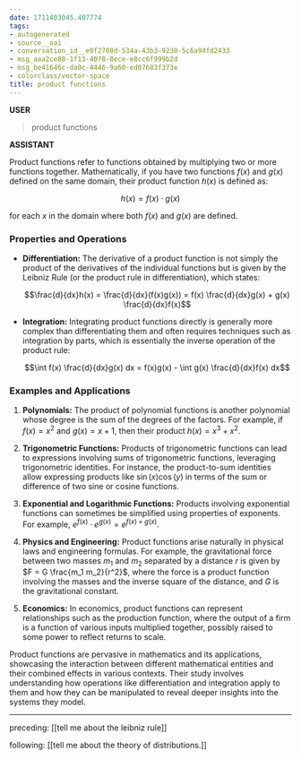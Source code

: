 ```yaml
---
date: 1711403045.407774
tags:
- autogenerated
- source__oai
- conversation_id__e0f2708d-534a-43b3-9230-5c6a94fd2433
- msg_aaa2ce88-1f13-4078-8ece-e8cc6f999b2d
- msg_be41646c-da0c-4446-9a60-ed07683f373e
- colorclass/vector-space
title: product functions
---
```


**USER**

> product functions


**ASSISTANT**

Product functions refer to functions obtained by multiplying two or more functions together. Mathematically, if you have two functions $f(x)$ and $g(x)$ defined on the same domain, their product function $h(x)$ is defined as:

$$h(x) = f(x) \cdot g(x)$$

for each $x$ in the domain where both $f(x)$ and $g(x)$ are defined.

### Properties and Operations

- **Differentiation:** The derivative of a product function is not simply the product of the derivatives of the individual functions but is given by the Leibniz Rule (or the product rule in differentiation), which states:

  $$\frac{d}{dx}h(x) = \frac{d}{dx}(f(x)g(x)) = f(x) \frac{d}{dx}g(x) + g(x) \frac{d}{dx}f(x)$$

- **Integration:** Integrating product functions directly is generally more complex than differentiating them and often requires techniques such as integration by parts, which is essentially the inverse operation of the product rule:

  $$\int f(x) \frac{d}{dx}g(x) dx = f(x)g(x) - \int g(x) \frac{d}{dx}f(x) dx$$

### Examples and Applications

1. **Polynomials:** The product of polynomial functions is another polynomial whose degree is the sum of the degrees of the factors. For example, if $f(x) = x^2$ and $g(x) = x + 1$, then their product $h(x) = x^3 + x^2$.

2. **Trigonometric Functions:** Products of trigonometric functions can lead to expressions involving sums of trigonometric functions, leveraging trigonometric identities. For instance, the product-to-sum identities allow expressing products like $\sin(x)\cos(y)$ in terms of the sum or difference of two sine or cosine functions.

3. **Exponential and Logarithmic Functions:** Products involving exponential functions can sometimes be simplified using properties of exponents. For example, $e^{f(x)} \cdot e^{g(x)} = e^{f(x) + g(x)}$.

4. **Physics and Engineering:** Product functions arise naturally in physical laws and engineering formulas. For example, the gravitational force between two masses $m_1$ and $m_2$ separated by a distance $r$ is given by $F = G \frac{m_1 m_2}{r^2}$, where the force is a product function involving the masses and the inverse square of the distance, and $G$ is the gravitational constant.

5. **Economics:** In economics, product functions can represent relationships such as the production function, where the output of a firm is a function of various inputs multiplied together, possibly raised to some power to reflect returns to scale.

Product functions are pervasive in mathematics and its applications, showcasing the interaction between different mathematical entities and their combined effects in various contexts. Their study involves understanding how operations like differentiation and integration apply to them and how they can be manipulated to reveal deeper insights into the systems they model.


---

preceding: [[tell me about the leibniz rule]]  


following: [[tell me about the theory of distributions.]]
